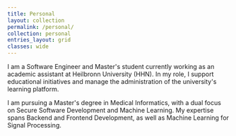 ```yaml
---
title: Personal
layout: collection
permalink: /personal/
collection: personal
entries_layout: grid
classes: wide
---
```


I am a Software Engineer and Master's student currently working as an academic assistant at Heilbronn University (HHN). 
In my role, I support educational initiatives and manage the administration of the university's learning platform.

I am pursuing a Master's degree in Medical Informatics, with a dual focus on Secure Software Development and Machine Learning. 
My expertise spans Backend and Frontend Development, as well as Machine Learning for Signal Processing.